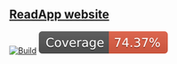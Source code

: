 ## [ReadApp website](https://read-app-angular.vercel.app/login)

[![Build](https://github.com/martinmdl/read-app-angular/actions/workflows/build.yml/badge.svg)](https://github.com/martinmdl/read-app-angular/actions/workflows/build.yml) ![Coverage](./badges/readapp-2024-grupo-2/coverage.svg)

